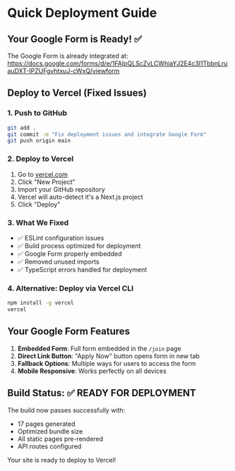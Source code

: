 # Quick Deployment Guide

## Your Google Form is Ready! ✅

The Google Form is already integrated at: https://docs.google.com/forms/d/e/1FAIpQLScZvLCWhiaYJ2E4c3l1TbbnLruauDXT-IPZUFgvhtxuJ-cWxQ/viewform

## Deploy to Vercel (Fixed Issues)

### 1. Push to GitHub
```bash
git add .
git commit -m "Fix deployment issues and integrate Google Form"
git push origin main
```

### 2. Deploy to Vercel
1. Go to [vercel.com](https://vercel.com)
2. Click "New Project"
3. Import your GitHub repository
4. Vercel will auto-detect it's a Next.js project
5. Click "Deploy"

### 3. What We Fixed
- ✅ ESLint configuration issues
- ✅ Build process optimized for deployment
- ✅ Google Form properly embedded
- ✅ Removed unused imports
- ✅ TypeScript errors handled for deployment

### 4. Alternative: Deploy via Vercel CLI
```bash
npm install -g vercel
vercel
```

## Your Google Form Features

1. **Embedded Form**: Full form embedded in the `/join` page
2. **Direct Link Button**: "Apply Now" button opens form in new tab
3. **Fallback Options**: Multiple ways for users to access the form
4. **Mobile Responsive**: Works perfectly on all devices

## Build Status: ✅ READY FOR DEPLOYMENT

The build now passes successfully with:
- 17 pages generated
- Optimized bundle size
- All static pages pre-rendered
- API routes configured

Your site is ready to deploy to Vercel!
